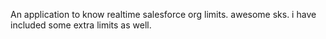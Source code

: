An application to know realtime salesforce org limits. awesome sks. i have included some extra limits as well.
